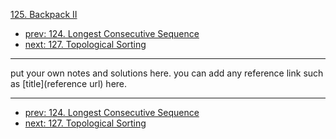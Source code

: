 [125. Backpack II](http://www.lintcode.com/problem/backpack-ii)

- [prev: 124. Longest Consecutive Sequence](124-longest-consecutive-sequence.md)
- [next: 127. Topological Sorting](127-topological-sorting.md)

---

put your own notes and solutions here.
you can add any reference link such as [title](reference url) here.

---

- [prev: 124. Longest Consecutive Sequence](124-longest-consecutive-sequence.md)
- [next: 127. Topological Sorting](127-topological-sorting.md)

